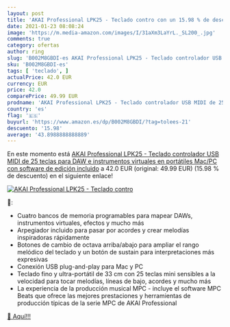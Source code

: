 ```yaml
---
layout: post
title: 'AKAI Professional LPK25 - Teclado contro con un 15.98 % de descuento'
date: 2021-01-23 08:08:24
image: 'https://m.media-amazon.com/images/I/31aXm3LaYrL._SL200_.jpg'
comments: true
category: ofertas
author: ring
slug: 'B002M8GBDI-es AKAI Professional LPK25 - Teclado controlador USB MIDI de...'
sku: 'B002M8GBDI-es'
tags: [ 'teclado', ]
actualPrice: 42.0 EUR
currency: EUR
price: 42.0
comparePrice: 49.99 EUR
prodname: 'AKAI Professional LPK25 - Teclado controlador USB MIDI de 25 teclas para DAW e instrumentos virtuales en portátiles  Mac/PC  con software de edición incluido'
country: 'es'
flag: '🇪🇸'
buyurl: 'https://www.amazon.es/dp/B002M8GBDI/?tag=tolees-21'
descuento: '15.98'
average: '43.8988888888889'
---
```


En este momento está [AKAI Professional LPK25 - Teclado controlador USB MIDI de 25 teclas para DAW e instrumentos virtuales en portátiles  Mac/PC  con software de edición incluido](https://www.amazon.es/dp/B002M8GBDI/?tag=tolees-21) a 42.0 EUR (original: 49.99 EUR) (15.98 %  de descuento) en el siguiente enlace!

[![AKAI Professional LPK25 - Teclado contro](https://m.media-amazon.com/images/I/31aXm3LaYrL._SL200_.jpg)](https://www.amazon.es/dp/B002M8GBDI/?tag=tolees-21)

🔎:

- Cuatro bancos de memoria programables para mapear DAWs, instrumentos virtuales, efectos y mucho más
- Arpegiador incluido para pasar por acordes y crear melodías inspiradoras rápidamente
- Botones de cambio de octava arriba/abajo para ampliar el rango melódico del teclado y un botón de sustain para interpretaciones más expresivas
- Conexión USB plug-and-play para Mac y PC
- Teclado fino y ultra-portátil de 33 cm con 25 teclas mini sensibles a la velocidad para tocar melodías, líneas de bajo, acordes y mucho más
- La experiencia de la producción musical MPC - incluye el software MPC Beats que ofrece las mejores prestaciones y herramientas de producción típicas de la serie MPC de AKAI Professional

[🛒 Aquí!!!](https://www.amazon.es/dp/B002M8GBDI/?tag=tolees-21)
